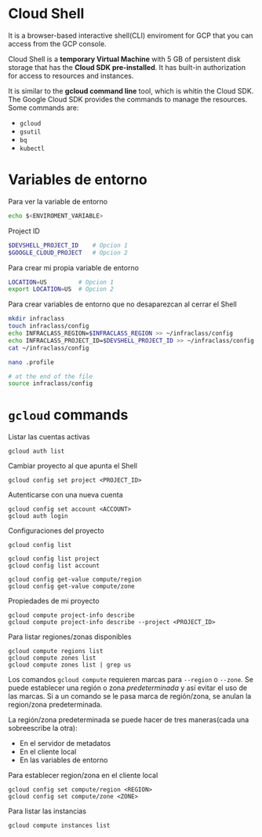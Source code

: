 # Cloud Shell

It is a browser-based interactive shell(CLI) enviroment for GCP that you can access from the GCP console.

Cloud Shell is a **temporary Virtual Machine** with 5 GB of persistent disk storage that has the **Cloud SDK pre-installed**. It has built-in authorization for access to resources and instances.

It is similar to the **gcloud command line** tool, which is whitin the Cloud SDK. The Google Cloud SDK provides the commands to manage the resources. Some commands are:

- `gcloud`
- `gsutil`
- `bq`
- `kubectl`


# Variables de entorno

Para ver la variable de entorno

```sh
echo $<ENVIROMENT_VARIABLE>
```

Project ID

```sh
$DEVSHELL_PROJECT_ID    # Opcion 1
$GOOGLE_CLOUD_PROJECT   # Opcion 2
```

Para crear mi propia variable de entorno

```sh
LOCATION=US         # Opcion 1
export LOCATION=US  # Opcion 2
```

Para crear variables de entorno que no desaparezcan al cerrar el Shell

```sh
mkdir infraclass
touch infraclass/config
echo INFRACLASS_REGION=$INFRACLASS_REGION >> ~/infraclass/config
echo INFRACLASS_PROJECT_ID=$DEVSHELL_PROJECT_ID >> ~/infraclass/config
cat ~/infraclass/config
```
```sh
nano .profile

# at the end of the file
source infraclass/config
```

# `gcloud` commands

Listar las cuentas activas
```
gcloud auth list
```

Cambiar proyecto al que apunta el Shell
```
gcloud config set project <PROJECT_ID>
```

Autenticarse con una nueva cuenta
```
gcloud config set account <ACCOUNT>
gcloud auth login
```

Configuraciones del proyecto
```
gcloud config list

gcloud config list project
gcloud config list account

gcloud config get-value compute/region
gcloud config get-value compute/zone
```


Propiedades de mi proyecto
```
gcloud compute project-info describe
gcloud compute project-info describe --project <PROJECT_ID>
```


Para listar regiones/zonas disponibles

```
gcloud compute regions list
gcloud compute zones list
gcloud compute zones list | grep us
```

Los comandos `gcloud compute` requieren marcas para `--region` o `--zone`. Se puede establecer una región o zona *predeterminada* y así evitar el uso de las marcas. Si a un comando se le pasa marca de región/zona, se anulan la region/zona predeterminada. 

La región/zona predeterminada se puede hacer de tres maneras(cada una sobreescribe la otra):
- En el servidor de metadatos
- En el cliente local
- En las variables de entorno

Para establecer region/zona en el cliente local

```
gcloud config set compute/region <REGION>
gcloud config set compute/zone <ZONE>
```

Para listar las instancias

```
gcloud compute instances list
```